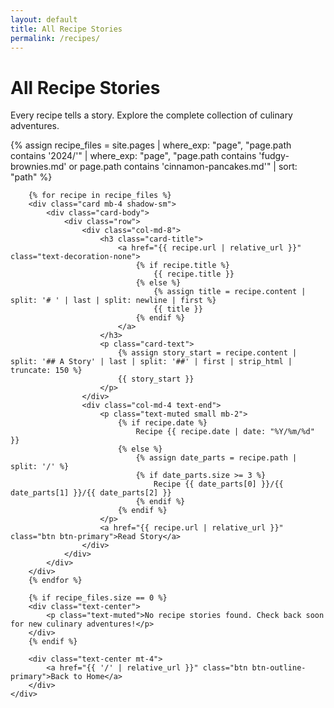 ```yaml
---
layout: default
title: All Recipe Stories
permalink: /recipes/
---
```


<div class="text-center mb-5">
    <h1 class="display-4 mb-3">All Recipe Stories</h1>
    <p class="lead">Every recipe tells a story. Explore the complete collection of culinary adventures.</p>
</div>

<div class="row">
    <div class="col-md-10 mx-auto">
        {% assign recipe_files = site.pages | where_exp: "page", "page.path contains '2024/'" | where_exp: "page", "page.path contains 'fudgy-brownies.md' or page.path contains 'cinnamon-pancakes.md'" | sort: "path" %}
        
        {% for recipe in recipe_files %}
        <div class="card mb-4 shadow-sm">
            <div class="card-body">
                <div class="row">
                    <div class="col-md-8">
                        <h3 class="card-title">
                            <a href="{{ recipe.url | relative_url }}" class="text-decoration-none">
                                {% if recipe.title %}
                                    {{ recipe.title }}
                                {% else %}
                                    {% assign title = recipe.content | split: '# ' | last | split: newline | first %}
                                    {{ title }}
                                {% endif %}
                            </a>
                        </h3>
                        <p class="card-text">
                            {% assign story_start = recipe.content | split: '## A Story' | last | split: '##' | first | strip_html | truncate: 150 %}
                            {{ story_start }}
                        </p>
                    </div>
                    <div class="col-md-4 text-end">
                        <p class="text-muted small mb-2">
                            {% if recipe.date %}
                                Recipe {{ recipe.date | date: "%Y/%m/%d" }}
                            {% else %}
                                {% assign date_parts = recipe.path | split: '/' %}
                                {% if date_parts.size >= 3 %}
                                    Recipe {{ date_parts[0] }}/{{ date_parts[1] }}/{{ date_parts[2] }}
                                {% endif %}
                            {% endif %}
                        </p>
                        <a href="{{ recipe.url | relative_url }}" class="btn btn-primary">Read Story</a>
                    </div>
                </div>
            </div>
        </div>
        {% endfor %}
        
        {% if recipe_files.size == 0 %}
        <div class="text-center">
            <p class="text-muted">No recipe stories found. Check back soon for new culinary adventures!</p>
        </div>
        {% endif %}
        
        <div class="text-center mt-4">
            <a href="{{ '/' | relative_url }}" class="btn btn-outline-primary">Back to Home</a>
        </div>
    </div>
</div>